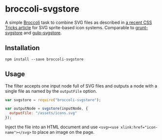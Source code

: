 broccoli-svgstore
=================

A simple [Broccoli](https://github.com/broccolijs/broccoli) task to combine SVG files as described in [a recent CSS Tricks article](http://css-tricks.com/svg-sprites-use-better-icon-fonts/) for SVG sprite-based icon systems. Comparable to [grunt-svgstore](https://github.com/FWeinb/grunt-svgstore) and [gulp-svgstore](https://github.com/w0rm/gulp-svgstore). 


Installation
------------

```
npm install --save broccoli-svgstore 
```


Usage
-----

The filter accepts one input node full of SVG files and outputs a node with a single file as named by the `outputFile` option.

```javascript
var svgstore = require("broccoli-svgstore");

var outputNode = svgstore(inputNode, {
  outputFile: "/assets/icons.svg"
});
```

Inject the file into an HTML document and use `<svg><use xlink:href="icon-name"></svg>` to place an image on the page.

